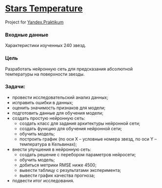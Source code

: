 # [Stars Temperature](https://nbviewer.jupyter.org/github/Nanobelka/stars_temperature/blob/main/stars_temperature.ipynb)
Project for [Yandex.Praktikum](https://github.com/Nanobelka/Yandex_Praktikum)

### **Входные данные**  
Характеристики изученных 240 звезд.

### **Цель**  
Разработать нейронную сеть для предсказания абсолютной температуры на поверхности звезды.

### **Задачи:**  
- провести исследовательский анализ данных;
- исправить ошибки в данных;
- оценить значимость признаков для модели;
- подготовить данные для обучения модели;
- создать простую нейронную сеть:
    - cоздать класс для задания архитектуры нейронной сети;
    - cоздать функцию для обучения нейронной сети;
    - обучить модель;
    - построить график (по оси X – условные номера звезд, по оси Y – температура в Кельвинах);
- внести улучшения в нейронную сеть:
    - создать решение с перебором параметров нейросети;
    - обучить модель;
    - добиться метрики RMSE ниже 4500;
    - вывести таблицу с результатами эксперимента;
    - вывести график качества прогноза;
- подвести итог исследования.
